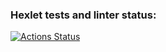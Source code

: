 ### Hexlet tests and linter status:
[![Actions Status](https://github.com/JohnHripelov/python-pytest-testing-project-79/actions/workflows/hexlet-check.yml/badge.svg)](https://github.com/JohnHripelov/python-pytest-testing-project-79/actions)